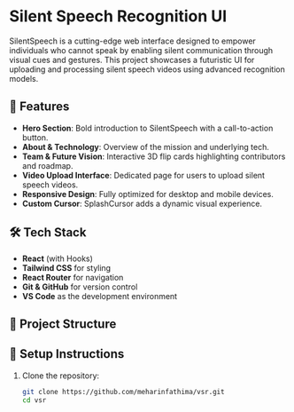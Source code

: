 # Silent Speech Recognition UI

SilentSpeech is a cutting-edge web interface designed to empower individuals who cannot speak by enabling silent communication through visual cues and gestures. This project showcases a futuristic UI for uploading and processing silent speech videos using advanced recognition models.

## 🚀 Features

- **Hero Section**: Bold introduction to SilentSpeech with a call-to-action button.
- **About & Technology**: Overview of the mission and underlying tech.
- **Team & Future Vision**: Interactive 3D flip cards highlighting contributors and roadmap.
- **Video Upload Interface**: Dedicated page for users to upload silent speech videos.
- **Responsive Design**: Fully optimized for desktop and mobile devices.
- **Custom Cursor**: SplashCursor adds a dynamic visual experience.

## 🛠 Tech Stack

- **React** (with Hooks)
- **Tailwind CSS** for styling
- **React Router** for navigation
- **Git & GitHub** for version control
- **VS Code** as the development environment

## 📁 Project Structure


## 🔧 Setup Instructions

1. Clone the repository:
   ```bash
   git clone https://github.com/meharinfathima/vsr.git
   cd vsr